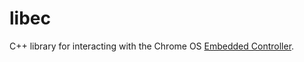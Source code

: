 # libec

C++ library for interacting with the Chrome OS [Embedded Controller].

[Embedded Controller]: https://chromium.googlesource.com/chromiumos/platform/ec/
